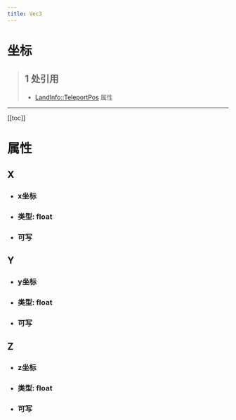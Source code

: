 ```yaml
---
title: Vec3
---
```


# 坐标

> ## 1 处引用
> - [LandInfo::TeleportPos](../types/LandInfo.md#TeleportPos) 属性
---

[[toc]]

# 属性
## X
- ### x坐标
- ### 类型: float
- ### 可写
## Y
- ### y坐标
- ### 类型: float
- ### 可写
## Z
- ### z坐标
- ### 类型: float
- ### 可写